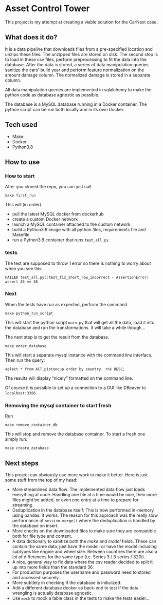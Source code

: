 # Asset Control Tower
This project is my attempt at creating a viable solution for the CarNext case. 

## What does it do?
It is a data pipeline that downloads files from a pre-specified location and unzips these files.
The unzipped files are stored on disk. The second step is to load in these csv files, 
perform preprocessing to fit the data into the database.
After the data is stored, a series of data manipulation queries sanitize the cars' build year and
perform feature normalization on the amount damage column. The normalized damage is stored in a
separate column.

All data manipulation queries are implemented in sqlalchemy to make the python code as database agnostic as possible.

The database is a MySQL database running in a Docker container. The python script can be run both locally
and in its own Docker.

## Tech used
- Make
- Docker
- Python3.8

## How to use
### How to start
After you cloned the repo, you can just call 

    make first_run

This will (in order)
- pull the latest MySQL docker from dockerhub
- create a custom Docker network
- launch a MySQL container attached to the custom network
- build a Python3.8 image with all python files, requirements file and Makefile
- run a Python3.8 container that runs `test_all.py`

### tests
The test are supposed to throw 1 error so there is nothing to worry about when you see this:

    FAILED test_all.py::test_fix_short_row_incorrect - AssertionError: assert 35 == 36

### Next
When the tests have run as expected, perform the command

    make python_run_script
This will start the python script `main.py` that will get all the data, load it into the database and run the 
transformations. It will take a while though...

The next step is to get the result from the database.
    
    make enter_database
This will start a separate mysql instance with the command line interface. Then run the query:

    select * from ACT.pistoncup order by country, rnk DESC;
The results will display "nicely" formatted on the command line.

Of course it is possible to set up a connection to a GUI like DBeaver to `localhost:3306`.

### Removing the mysql container to start fresh
Run 

    make remove_container_db

This will stop and remove the database container. To start a fresh one simply run:

    make create_database

## Next steps
This project can obviously use more work to make it better. Here is just some stuff from the top of my head:
- More streamlined data flow: The implemented data flow just loads everything at once. Handling one file at a time 
would be nice, then more files might be added, or even one entry at a time to prepare for streaming.
- Deduplication in the database itself: This is now performed in-memory using pandas. It works. The reason for this 
approach was the really slow performance of `session.merge()` where the deduplication is handled by the database on insert.
- More checks on the downloaded files to make sure they are compatible both for file type and content.
- A data dictionary to sanitize both the _make_ and _model_ fields. These can contain the same data; just have the model;
or have the model including subtypes like engine and wheel size. Between countries there are also a lot of differences for
  the same type (i.e. Series 3 / 3 series / 320i).
- A nice, general way to fix data where the csv reader decided to split it up into more fields than the standard 36.
- For production purposes the username and password need to stored and accessed securely.
- More subtlety in checking if the database is initialized.
- Add a different database docker as back-end to test if the data wrangling is actually database agnostic.
- Use `mock` to mock a table class in the tests to make the tests easier...